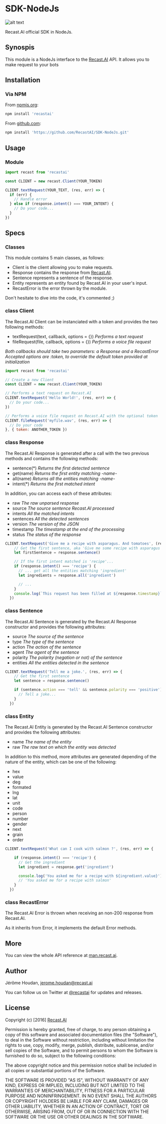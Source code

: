 # SDK-NodeJs

[logo]: https://github.com/RecastAI/SDK-NodeJs/blob/master/misc/logo-inline.png "Recast.AI"

![alt text][logo]

Recast.AI official SDK in NodeJs.

## Synospis

This module is a NodeJs interface to the [Recast.AI](https://recast.ai) API. It allows you to make request to your bots

## Installation

### Via NPM

From [npmjs.org](https://npmjs.com/):

```bash
npm install 'recastai'
```

From [github.com](https://github.com/):

```bash
npm install 'https://github.com/RecastAI/SDK-NodeJs.git'
```

## Usage

### Module

```javascript
import recast from 'recastai'

const CLIENT = new recast.Client(YOUR_TOKEN)

CLIENT.textRequest(YOUR_TEXT, (res, err) => {
  if (err) {
    // Handle error
  } else if (response.intent() === YOUR_INTENT) {
    // Do your code...
  }
})
```

## Specs

### Classes

This module contains 5 main classes, as follows:

* Client is the client allowing you to make requests.
* Response contains the response from [Recast.AI](https://recast.ai).
* Sentence represents a sentence of the response.
* Entity represents an entity found by Recast.AI in your user's input.
* RecastError is the error thrown by the module.

Don't hesitate to dive into the code, it's commented ;)

### class Client

The Recast.AI Client can be instanciated with a token and provides the two following methods:

* textRequest(text, callback, options = {}) *Performs a text request*
* fileRequest(file, callback, options = {}) *Performs a voice file request*

*Both callbacks should take two parameters: a Response and a RecastError*
*Accepted options are :token, to override the default token provided at initialization*

```javascript
import recast from 'recastai'

// Create a new Client
const CLIENT = new recast.Client(YOUR_TOKEN)

// Performs a text request on Recast.AI
CLIENT.textRequest('Hello World!', (res, err) => {
  // Do your code...
})

// Performs a voice file request on Recast.AI with the optional token
CLIENT.fileRequest('myfile.wav', (res, err) => {
  // Do your code
}, { token: ANOTHER_TOKEN })
```

### class Response

The Recast.AI Response is generated after a call with the two previous methods and contains the following methods:
* sentence(\*)  *Returns the first detected sentence*
* get(name)     *Returns the first entity matching -name-*
* all(name)     *Returns all the entities matching -name-*
* intent(\*)    *Returns the first matched intent*

In addition, you can access each of these attributes:
* raw *The raw unparsed response*
* source *The source sentence Recast.AI processed*
* intents *All the matched intents*
* sentences *All the detected sentences*
* version *The version of the JSON*
* timestamp *The timestamp at the end of the processing*
* status *The status of the response*

```javascript
CLIENT.textRequest('Give me a recipe with asparagus. And tomatoes', (res, err) => {
    // Get the first sentence, aka 'Give me some recipe with asparagus'
    let firstSentence = response.sentence()

    // If the first intent matched is 'recipe'...
    if (response.intent() === 'recipe') {
      // ... get all the entities matching 'ingredient'
      let ingredients = response.all('ingredient')

      // ...
    }
    console.log(`This request has been filled at ${response.timestamp}`)
  })
```

### class Sentence

The Recast.AI Sentence is generated by the Recast.AI Response constructor and provides the following attributes:

* source *The source of the sentence*
* type *The type of the sentence*
* action *The action of the sentence*
* agent *The agent of the sentence*
* polarity *The polarity (negation or not) of the sentence*
* entities *All the entities detected in the sentence*

```javascript
CLIENT.textRequest('Tell me a joke.', (res, err) => {
    // Get the first sentence
    let sentence = response.sentence()

    if (sentence.action === 'tell' && sentence.polarity === 'positive') {
      // Tell a joke...
    }
  })
```

### class Entity

The Recast.AI Entity is generated by the Recast.AI Sentence constructor and provides the following attributes:

* name *The name of the entity*
* raw *The raw text on which the entity was detected*

In addition to this method, more attributes are generated depending of the nature of the entity, which can be one of the following:

* hex
* value
* deg
* formated
* lng
* lat
* unit
* code
* person
* number
* gender
* next
* grain
* order

```javascript
CLIENT.textRequest('What can I cook with salmon ?', (res, err) => {

    if (response.intent() === 'recipe') {
      // Get the ingredient
      let ingredient = response.get('ingredient')

      console.log('You asked me for a recipe with ${ingredient.value}')
      // 'You asked me for a recipe with salmon'
    }
  })
```

### class RecastError

The Recast.AI Error is thrown when receiving an non-200 response from Recast.AI.

As it inherits from Error, it implements the default Error methods.

## More

You can view the whole API reference at [man.recast.ai](https://man.recast.ai).


## Author

Jérôme Houdan, jerome.houdan@recast.ai

You can follow us on Twitter at [@recastai](https://twitter.com/recastai) for updates and releases.

## License

Copyright (c) [2016] [Recast.AI](https://recast.ai)

Permission is hereby granted, free of charge, to any person obtaining a copy
of this software and associated documentation files (the "Software"), to deal
in the Software without restriction, including without limitation the rights
to use, copy, modify, merge, publish, distribute, sublicense, and/or sell
copies of the Software, and to permit persons to whom the Software is
furnished to do so, subject to the following conditions:

The above copyright notice and this permission notice shall be included in all
copies or substantial portions of the Software.

THE SOFTWARE IS PROVIDED "AS IS", WITHOUT WARRANTY OF ANY KIND, EXPRESS OR
IMPLIED, INCLUDING BUT NOT LIMITED TO THE WARRANTIES OF MERCHANTABILITY,
FITNESS FOR A PARTICULAR PURPOSE AND NONINFRINGEMENT. IN NO EVENT SHALL THE
AUTHORS OR COPYRIGHT HOLDERS BE LIABLE FOR ANY CLAIM, DAMAGES OR OTHER
LIABILITY, WHETHER IN AN ACTION OF CONTRACT, TORT OR OTHERWISE, ARISING FROM,
OUT OF OR IN CONNECTION WITH THE SOFTWARE OR THE USE OR OTHER DEALINGS IN THE
SOFTWARE.
